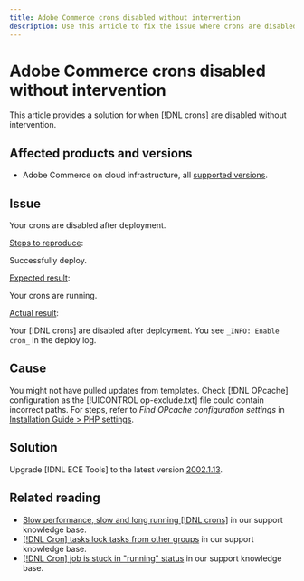 ```yaml
---
title: Adobe Commerce crons disabled without intervention
description: Use this article to fix the issue where crons are disabled without intervention. 
---
```


# Adobe Commerce crons disabled without intervention

This article provides a solution for when [!DNL crons] are disabled without intervention. 

## Affected products and versions

* Adobe Commerce on cloud infrastructure, all [supported versions](https://www.adobe.com/content/dam/cc/en/legal/terms/enterprise/pdfs/Adobe-Commerce-Software-Lifecycle-Policy.pdf). 

## Issue

Your crons are disabled after deployment. 

<u>Steps to reproduce</u>:

Successfully deploy.

<u>Expected result</u>:

Your crons are running.

<u>Actual result</u>:

Your [!DNL crons] are disabled after deployment. You see `_INFO: Enable cron_` in the deploy log.

## Cause

You might not have pulled updates from templates. Check [!DNL OPcache] configuration as the [!UICONTROL op-exclude.txt] file could contain incorrect paths. For steps, refer to _Find OPcache configuration settings_ in [Installation Guide > PHP settings](https://experienceleague.adobe.com/docs/commerce-operations/installation-guide/prerequisites/php-settings.html).

## Solution

Upgrade [!DNL ECE Tools] to the latest version [2002.1.13](https://devdocs.magento.com/cloud/release-notes/ece-release-notes.html#v2002113).

## Related reading

* [Slow performance, slow and long running [!DNL crons]](https://experienceleague.adobe.com/docs/commerce-knowledge-base/kb/troubleshooting/miscellaneous/slow-performance-slow-and-long-running-crons.html) in our support knowledge base. 
* [[!DNL Cron] tasks lock tasks from other groups](https://experienceleague.adobe.com/docs/commerce-knowledge-base/kb/troubleshooting/miscellaneous/cron-tasks-lock-tasks-from-other-groups.html?lang=en) in our support knowledge base. 
* [[!DNL Cron] job is stuck in "running" status](https://experienceleague.adobe.com/docs/commerce-knowledge-base/kb/troubleshooting/miscellaneous/cron-job-is-stuck-in-running-status.html?lang=en) in our support knowledge base.
